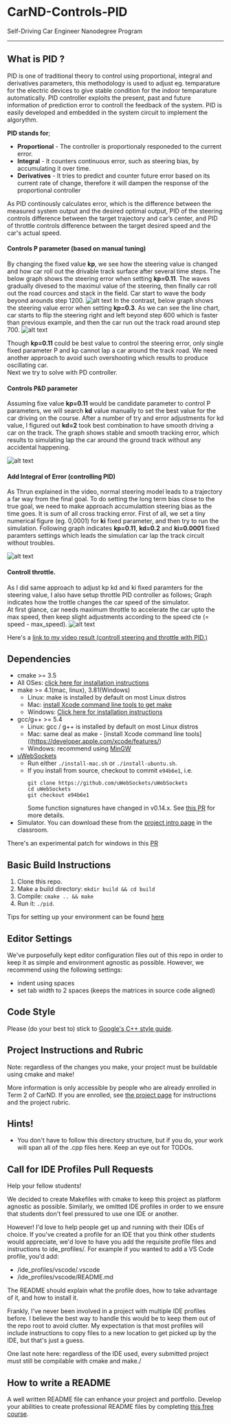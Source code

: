 # CarND-Controls-PID
Self-Driving Car Engineer Nanodegree Program

---

## What is PID ? 

PID is one of traditional theory to control using proportional, integral and derivatives parameters, this methodology is used to adjust eg. temparature for the electric devices to give stable condition for the indoor temparature automatically. PID controller exploits the present, past and future information of prediction error to controll the feedback of the system. PID is easily developed and embedded in the system circuit to implement the algorythm. 

__PID stands for__;
* __Proportional__ - The controller is proportionaly responeded to the current error.
* __Integral__ - It counters continuous error, such as steering bias, by accumulating it over time.
* __Derivatives__ - It tries to predict and counter future error based on its current rate of change, therefore it will dampen the response of the proportional controller

As PID continously calculates error, which is the difference between the measured system output and the desired optimal output, PID of the steering controls difference between the target trajectory and car’s center, and PID of throttle controls difference between the target desired speed and the car's actual speed. 


[//]: # (Image References)

[onlykp01]:./data/only_kp_0.11.png "kp parameter"
[onlykp03]:./data/only_kp_0.3.png "kp parameter"
[kp02kd25]:./data/kp0.11_kd2.png "kp parameter"
[kp02kd25ki]:./data/kp0.11_kd2_ki0.0001.png "kp parameter"
[throttle]:./data/throttle.png "kp parameter"
[mov]:./mov/kp0.11_kd0.2.mov "mov" 


#### Controls P parameter (based on manual tuning)

By changing the fixed value __kp__, we see how the steering value is changed and how car roll out the drivable track surface after several time steps. 
The below graph shows the steering error when setting __kp=0.11__. The waves gradually divesed to the maximul value of the steering, then finally car roll out the road cources and stack in the field. Car start to wave the body beyond arounds step 1200. 
![alt text][onlykp01]
In the contrast, below graph shows the steering value error when setting __kp=0.3__. As we can see the line chart, car starts to flip the steering right and left beyond step 600 which is faster than previous example, and then the car run out the track road around step 700. 
![alt text][onlykp03]

Though __kp=0.11__ could be best value to control the steering error, only single fixed parameter P and kp cannot lap a car around the track road. We need another approach to avoid such overshooting which results to produce oscillating car.    
Next we try to solve with PD controller.

#### Controls P&D parameter 
Assuming fixe value __kp=0.11__ would be candidate parameter to control P parameters, we will search __kd__ value manually to set the best value for the car driving on the course.
After a number of try and error adjustments for kd value, I figured out __kd=2__ took best combination to have smooth driving a car on the track. The graph shows stable and smooth tracking error, which results to simulating lap the car around the ground track without any accidental happening.  

![alt text][kp02kd25] 

#### Add Integral of Error (controlling PID)
As Thrun explained in the video, normal steering model leads to a trajectory a far way from the final goal.
To do setting the long term bias close to the true goal, 
we need to make approach accumulattion steering bias as the time goes. It is sum of all cross tracking error.
First of all, we set a tiny numerical figure (eg. 0,0001) for __ki__ fixed parameter, and then try to run the simulation.
Following graph indicates __kp=0.11__, __kd=0.2__ and __ki=0.0001__ fixed paramters settings which leads the simulation car
lap the track circuit without troubles.

![alt text][kp02kd25ki] 


#### Controll throttle.
As I did same approach to adjust kp kd and ki fixed paramters for the steering value, 
I also have setup throttle PID controller as follows; Graph indicates how the trottle changes the car speed of the simulator.  
At first glance, car needs maximum throttle to accelerate the car upto the max speed, then keep slight adjustments according to the speed cte (= speed - max_speed).
![alt text][throttle] 

Here's a [link to my video result (controll steering and throttle with PID.)](./mov/steer_throttle.mp4)

## Dependencies

* cmake >= 3.5
 * All OSes: [click here for installation instructions](https://cmake.org/install/)
* make >= 4.1(mac, linux), 3.81(Windows)
  * Linux: make is installed by default on most Linux distros
  * Mac: [install Xcode command line tools to get make](https://developer.apple.com/xcode/features/)
  * Windows: [Click here for installation instructions](http://gnuwin32.sourceforge.net/packages/make.htm)
* gcc/g++ >= 5.4
  * Linux: gcc / g++ is installed by default on most Linux distros
  * Mac: same deal as make - [install Xcode command line tools]((https://developer.apple.com/xcode/features/)
  * Windows: recommend using [MinGW](http://www.mingw.org/)
* [uWebSockets](https://github.com/uWebSockets/uWebSockets)
  * Run either `./install-mac.sh` or `./install-ubuntu.sh`.
  * If you install from source, checkout to commit `e94b6e1`, i.e.
    ```
    git clone https://github.com/uWebSockets/uWebSockets 
    cd uWebSockets
    git checkout e94b6e1
    ```
    Some function signatures have changed in v0.14.x. See [this PR](https://github.com/udacity/CarND-MPC-Project/pull/3) for more details.
* Simulator. You can download these from the [project intro page](https://github.com/udacity/self-driving-car-sim/releases) in the classroom.

There's an experimental patch for windows in this [PR](https://github.com/udacity/CarND-PID-Control-Project/pull/3)

## Basic Build Instructions

1. Clone this repo.
2. Make a build directory: `mkdir build && cd build`
3. Compile: `cmake .. && make`
4. Run it: `./pid`. 

Tips for setting up your environment can be found [here](https://classroom.udacity.com/nanodegrees/nd013/parts/40f38239-66b6-46ec-ae68-03afd8a601c8/modules/0949fca6-b379-42af-a919-ee50aa304e6a/lessons/f758c44c-5e40-4e01-93b5-1a82aa4e044f/concepts/23d376c7-0195-4276-bdf0-e02f1f3c665d)

## Editor Settings

We've purposefully kept editor configuration files out of this repo in order to
keep it as simple and environment agnostic as possible. However, we recommend
using the following settings:

* indent using spaces
* set tab width to 2 spaces (keeps the matrices in source code aligned)

## Code Style

Please (do your best to) stick to [Google's C++ style guide](https://google.github.io/styleguide/cppguide.html).

## Project Instructions and Rubric

Note: regardless of the changes you make, your project must be buildable using
cmake and make!

More information is only accessible by people who are already enrolled in Term 2
of CarND. If you are enrolled, see [the project page](https://classroom.udacity.com/nanodegrees/nd013/parts/40f38239-66b6-46ec-ae68-03afd8a601c8/modules/f1820894-8322-4bb3-81aa-b26b3c6dcbaf/lessons/e8235395-22dd-4b87-88e0-d108c5e5bbf4/concepts/6a4d8d42-6a04-4aa6-b284-1697c0fd6562)
for instructions and the project rubric.

## Hints!

* You don't have to follow this directory structure, but if you do, your work
  will span all of the .cpp files here. Keep an eye out for TODOs.

## Call for IDE Profiles Pull Requests

Help your fellow students!

We decided to create Makefiles with cmake to keep this project as platform
agnostic as possible. Similarly, we omitted IDE profiles in order to we ensure
that students don't feel pressured to use one IDE or another.

However! I'd love to help people get up and running with their IDEs of choice.
If you've created a profile for an IDE that you think other students would
appreciate, we'd love to have you add the requisite profile files and
instructions to ide_profiles/. For example if you wanted to add a VS Code
profile, you'd add:

* /ide_profiles/vscode/.vscode
* /ide_profiles/vscode/README.md

The README should explain what the profile does, how to take advantage of it,
and how to install it.

Frankly, I've never been involved in a project with multiple IDE profiles
before. I believe the best way to handle this would be to keep them out of the
repo root to avoid clutter. My expectation is that most profiles will include
instructions to copy files to a new location to get picked up by the IDE, but
that's just a guess.

One last note here: regardless of the IDE used, every submitted project must
still be compilable with cmake and make./

## How to write a README
A well written README file can enhance your project and portfolio.  Develop your abilities to create professional README files by completing [this free course](https://www.udacity.com/course/writing-readmes--ud777).

